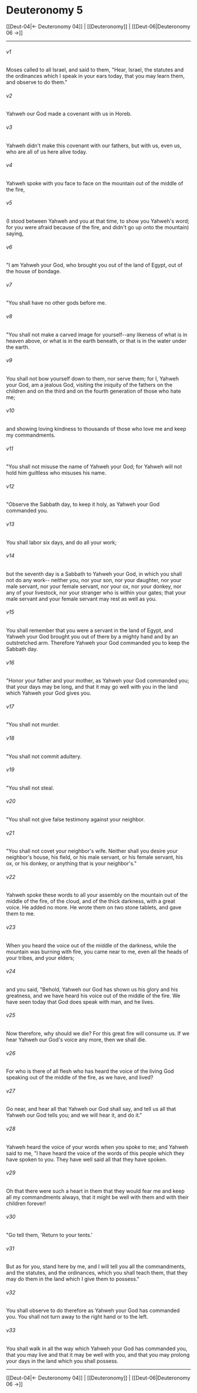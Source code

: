 # Deuteronomy 5

[[Deut-04|← Deuteronomy 04]] | [[Deuteronomy]] | [[Deut-06|Deuteronomy 06 →]]
***



###### v1 
Moses called to all Israel, and said to them, "Hear, Israel, the statutes and the ordinances which I speak in your ears today, that you may learn them, and observe to do them." 

###### v2 
Yahweh our God made a covenant with us in Horeb. 

###### v3 
Yahweh didn't make this covenant with our fathers, but with us, even us, who are all of us here alive today. 

###### v4 
Yahweh spoke with you face to face on the mountain out of the middle of the fire, 

###### v5 
(I stood between Yahweh and you at that time, to show you Yahweh's word; for you were afraid because of the fire, and didn't go up onto the mountain) saying, 

###### v6 
"I am Yahweh your God, who brought you out of the land of Egypt, out of the house of bondage. 

###### v7 
"You shall have no other gods before me. 

###### v8 
"You shall not make a carved image for yourself--any likeness of what is in heaven above, or what is in the earth beneath, or that is in the water under the earth. 

###### v9 
You shall not bow yourself down to them, nor serve them; for I, Yahweh your God, am a jealous God, visiting the iniquity of the fathers on the children and on the third and on the fourth generation of those who hate me; 

###### v10 
and showing loving kindness to thousands of those who love me and keep my commandments. 

###### v11 
"You shall not misuse the name of Yahweh your God; for Yahweh will not hold him guiltless who misuses his name. 

###### v12 
"Observe the Sabbath day, to keep it holy, as Yahweh your God commanded you. 

###### v13 
You shall labor six days, and do all your work; 

###### v14 
but the seventh day is a Sabbath to Yahweh your God, in which you shall not do any work-- neither you, nor your son, nor your daughter, nor your male servant, nor your female servant, nor your ox, nor your donkey, nor any of your livestock, nor your stranger who is within your gates; that your male servant and your female servant may rest as well as you. 

###### v15 
You shall remember that you were a servant in the land of Egypt, and Yahweh your God brought you out of there by a mighty hand and by an outstretched arm. Therefore Yahweh your God commanded you to keep the Sabbath day. 

###### v16 
"Honor your father and your mother, as Yahweh your God commanded you; that your days may be long, and that it may go well with you in the land which Yahweh your God gives you. 

###### v17 
"You shall not murder. 

###### v18 
"You shall not commit adultery. 

###### v19 
"You shall not steal. 

###### v20 
"You shall not give false testimony against your neighbor. 

###### v21 
"You shall not covet your neighbor's wife. Neither shall you desire your neighbor's house, his field, or his male servant, or his female servant, his ox, or his donkey, or anything that is your neighbor's." 

###### v22 
Yahweh spoke these words to all your assembly on the mountain out of the middle of the fire, of the cloud, and of the thick darkness, with a great voice. He added no more. He wrote them on two stone tablets, and gave them to me. 

###### v23 
When you heard the voice out of the middle of the darkness, while the mountain was burning with fire, you came near to me, even all the heads of your tribes, and your elders; 

###### v24 
and you said, "Behold, Yahweh our God has shown us his glory and his greatness, and we have heard his voice out of the middle of the fire. We have seen today that God does speak with man, and he lives. 

###### v25 
Now therefore, why should we die? For this great fire will consume us. If we hear Yahweh our God's voice any more, then we shall die. 

###### v26 
For who is there of all flesh who has heard the voice of the living God speaking out of the middle of the fire, as we have, and lived? 

###### v27 
Go near, and hear all that Yahweh our God shall say, and tell us all that Yahweh our God tells you; and we will hear it, and do it." 

###### v28 
Yahweh heard the voice of your words when you spoke to me; and Yahweh said to me, "I have heard the voice of the words of this people which they have spoken to you. They have well said all that they have spoken. 

###### v29 
Oh that there were such a heart in them that they would fear me and keep all my commandments always, that it might be well with them and with their children forever! 

###### v30 
"Go tell them, 'Return to your tents.' 

###### v31 
But as for you, stand here by me, and I will tell you all the commandments, and the statutes, and the ordinances, which you shall teach them, that they may do them in the land which I give them to possess." 

###### v32 
You shall observe to do therefore as Yahweh your God has commanded you. You shall not turn away to the right hand or to the left. 

###### v33 
You shall walk in all the way which Yahweh your God has commanded you, that you may live and that it may be well with you, and that you may prolong your days in the land which you shall possess.

***
[[Deut-04|← Deuteronomy 04]] | [[Deuteronomy]] | [[Deut-06|Deuteronomy 06 →]]
